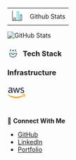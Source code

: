 <table border="0" style="border-collapse: collapse;border:none;">
  <tr style="border: none;" align="left">
    <td style="border: none;" align="left"><img height="30" width="30" src="bar-chart.gif"/></td>
    <td style="border: none;text-align:left;" align="left">Github Stats</td>
  </tr>
</table>

![GitHub Stats](https://github-readme-stats.vercel.app/api/top-langs/?username=genesisbertiz&theme=default&show_icons=true&hide_border=true&layout=compact)

<img height="25" width="25" src="technology.gif" style="padding-top: 6px;padding-right: 10px; float: left;"/>

### Tech Stack

### Infrastructure

<img height="40" width="40" src="image.png"/>

<div style="margin-top:2rem"></div>

🤝 **Connect With Me**

- [GitHub](https://github.com/genesisbertiz)
- [LinkedIn](https://linkedin.com/in/genesisbertiz)
- [Portfolio](https://genesisbertiz.vercel.app)
